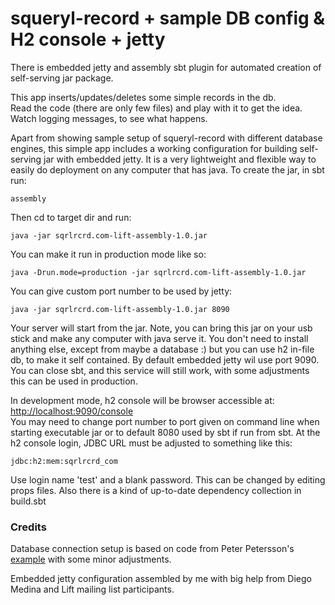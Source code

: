 squeryl-record + sample DB config & H2 console + jetty
======================================================

There is embedded jetty and assembly sbt plugin for automated creation
of self-serving jar package.

This app inserts/updates/deletes some simple records in the db.  
Read the code (there are only few files) and play with it to get the idea.  
Watch logging messages, to see what happens.

Apart from showing sample setup of squeryl-record with different database
engines, this simple app includes a working configuration for building
self-serving jar with embedded jetty. It is a very lightweight and flexible
way to easily do deployment on any computer that has java. To create the
jar, in sbt run:

    assembly
    
Then cd to target dir and run:

    java -jar sqrlrcrd.com-lift-assembly-1.0.jar
    
You can make it run in production mode like so:
    
    java -Drun.mode=production -jar sqrlrcrd.com-lift-assembly-1.0.jar
    
You can give custom port number to be used by jetty:
    
    java -jar sqrlrcrd.com-lift-assembly-1.0.jar 8090
     
Your server will start from the jar. Note, you can bring this jar on your
usb stick and make any computer with java serve it. You don't need to
install anything else, except from maybe a database :) but you can use h2
in-file db, to make it self contained. By default embedded jetty wil 
use port 9090. You can close sbt, and this service will still work,
with some adjustments this can be used in production.

In development mode, h2 console will be browser accessible at:   
[http://localhost:9090/console](http://localhost:9090/console)  
You may need to change port number to port given on command line when
starting executable jar or to default 8080 used by sbt if run from sbt.
At the h2 console login, JDBC URL must be adjusted to something like this:  

    jdbc:h2:mem:sqrlrcrd_com
    
Use login name 'test' and a blank password. This can be changed by
editing props files. Also there is a kind of up-to-date dependency
collection in build.sbt

### Credits

Database connection setup is based on code from Peter Petersson's
[example](https://github.com/karma4u101/Basic-SquerylRecord-User-Setup)
with some minor adjustments.

Embedded jetty configuration assembled by me with big help from Diego Medina
and Lift mailing list participants.
